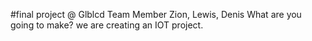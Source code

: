 #final project @ Glblcd
Team Member
Zion, Lewis, Denis
What are you going to make?
we are creating an IOT project.
